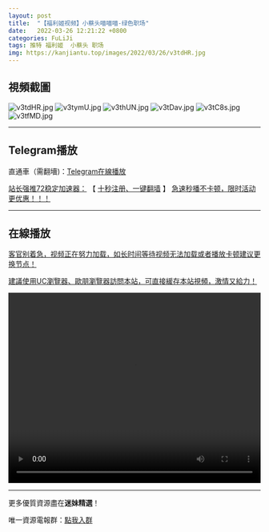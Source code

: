 ```yaml
---
layout: post
title:  "【福利姬视频】小蔡头喵喵喵-绿色职场"
date:   2022-03-26 12:21:22 +0800
categories: FuLiJi
tags: 推特 福利姬  小蔡头 职场
img: https://kanjiantu.top/images/2022/03/26/v3tdHR.jpg
---
```



## 視頻截圖

![v3tdHR.jpg](https://kanjiantu.top/images/2022/03/26/v3tdHR.jpg)
![v3tymU.jpg](https://kanjiantu.top/images/2022/03/26/v3tymU.jpg)
![v3thUN.jpg](https://kanjiantu.top/images/2022/03/26/v3thUN.jpg)
![v3tDav.jpg](https://kanjiantu.top/images/2022/03/26/v3tDav.jpg)
![v3tC8s.jpg](https://kanjiantu.top/images/2022/03/26/v3tC8s.jpg)
![v3tfMD.jpg](https://kanjiantu.top/images/2022/03/26/v3tfMD.jpg)

* * *
## Telegram播放

直通車（需翻墻)：[Telegram在線播放](https://t.me/mimeijingxuan/293)

<u>站长强推72稳定加速器：</u> 【 [十秒注册、一键翻墙](https://www.mimei.blog/skip/vpn.html) 】
<u>  急速秒播不卡顿，限时活动更优惠！！！</u>
* * *
## 在線播放
<u>客官别着急，视频正在努力加载，如长时间等待视频无法加载或者播放卡顿建议更换节点！</u>

<u>建議使用UC瀏覽器、歐朋瀏覽器訪問本站，可直接緩存本站視頻，激情又給力！</u>
<center><video src="https://cdn.publer.io/uploads/videos/6247eb75db2797357edec7dd/191f5e3c6344640518648d48505cc05d.mp4" width="100%" height="380px" controls="controls"></video></center>


* * *
更多優質資源盡在**迷妹精選**！

唯一資源電報群：[點我入群](https://t.me/mimeijingxuan)


